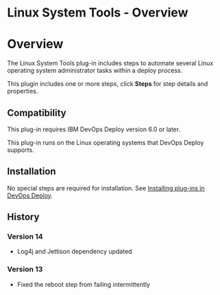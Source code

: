 
Linux System Tools - Overview
=============================

# Overview

The Linux System Tools plug-in includes steps to automate several Linux operating system administrator tasks within a deploy process.

This plugin includes one or more steps, click **Steps** for step details and properties.

## Compatibility

This plug-in requires IBM DevOps Deploy version 6.0 or later.

This plug-in runs on the Linux operating systems that DevOps Deploy supports.

## Installation

No special steps are required for installation. See [Installing plug-ins in DevOps Deploy](https://community.ibm.com/community/user/wasdevops/blogs/laurel-dickson-bull1/2022/06/13/install-plugins "Installing plug-ins in DevOps Deploy").

## History

### Version 14

* Log4j and Jettison dependency updated

### Version 13

* Fixed the reboot step from failing intermittently

